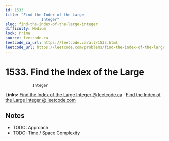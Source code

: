 ```yaml
--- 
id: 1533
title: "Find the Index of the Large
                Integer"
slug: find-the-index-of-the-large-integer
difficulty: Medium
lock: Prime
source: leetcode.ca
leetcode_ca_url: https://leetcode.ca/all/1533.html
leetcode_url: https://leetcode.com/problems/find-the-index-of-the-large-integer/
---
```


# 1533. Find the Index of the Large
                Integer

**Links:** [Find the Index of the Large
                Integer @ leetcode.ca](https://leetcode.ca/all/1533.html) · [Find the Index of the Large
                Integer @ leetcode.com](https://leetcode.com/problems/find-the-index-of-the-large-integer/)

## Notes
- TODO: Approach
- TODO: Time / Space Complexity
